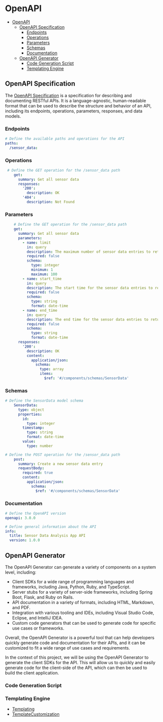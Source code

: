 # OpenAPI

- [OpenAPI](#openapi)
  - [OpenAPI Specification](#openapi-specification)
    - [Endpoints](#endpoints)
    - [Operations](#operations)
    - [Parameters](#parameters)
    - [Schemas](#schemas)
    - [Documentation](#documentation)
  - [OpenAPI Generator](#openapi-generator)
    - [Code Generation Script](#code-generation-script)
    - [Templating Engine](#templating-engine)

## OpenAPI Specification

The [OpenAPI Specification](https://github.com/OpenAPITools/openapi-generator#4---companiesprojects-using-openapi-generator) is a specification for describing and documenting RESTful APIs. It is a language-agnostic, human-readable format that can be used to describe the structure and behavior of an API, including its endpoints, operations, parameters, responses, and data models.

### Endpoints

```yaml
# Define the available paths and operations for the API
paths:
  /sensor_data:
```

### Operations

```yaml
 # Define the GET operation for the /sensor_data path
    get:
      summary: Get all sensor data
      responses:
        '200':
          description: OK
        '404':
          description: Not Found
```

### Parameters

```yaml
    # Define the GET operation for the /sensor_data path
    get:
      summary: Get all sensor data
      parameters:
        - name: limit
          in: query
          description: The maximum number of sensor data entries to return
          required: false
          schema:
            type: integer
            minimum: 1
            maximum: 100
        - name: start_time
          in: query
          description: The start time for the sensor data entries to return
          required: false
          schema:
            type: string
            format: date-time
        - name: end_time
          in: query
          description: The end time for the sensor data entries to return
          required: false
          schema:
            type: string
            format: date-time
      responses:
        '200':
          description: OK
          content:
            application/json:
              schema:
                type: array
                items:
                  $ref: '#/components/schemas/SensorData'

```

### Schemas

```yaml
# Define the SensorData model schema
    SensorData:
      type: object
      properties:
        id:
          type: integer
        timestamp:
          type: string
          format: date-time
        value:
          type: number

# Define the POST operation for the /sensor_data path
    post:
      summary: Create a new sensor data entry
      requestBody:
        required: true
        content:
          application/json:
            schema:
              $ref: '#/components/schemas/SensorData'

```


### Documentation

```yaml
# Define the OpenAPI version
openapi: 3.0.0

# Define general information about the API
info:
  title: Sensor Data Analysis App API
  version: 1.0.0
```


## OpenAPI Generator

The OpenAPI Generator can generate a variety of components on a system level, including:

- Client SDKs for a wide range of programming languages and frameworks, including Java, Python, Ruby, and TypeScript.
- Server stubs for a variety of server-side frameworks, including Spring Boot, Flask, and Ruby on Rails.
- API documentation in a variety of formats, including HTML, Markdown, and PDF.
- Integration with various tooling and IDEs, including Visual Studio Code, Eclipse, and IntelliJ IDEA.
- Custom code generators that can be used to generate code for specific use cases or frameworks.

Overall, the OpenAPI Generator is a powerful tool that can help developers quickly generate code and documentation for their APIs, and it can be customized to fit a wide range of use cases and requirements. 

In the context of this project, we will be using the OpenAPI Generator to generate the client SDKs for the API. This will allow us to quickly and easily generate code for the client-side of the API, which can then be used to build the client application.

### Code Generation Script

### Templating Engine

- [Templating](https://openapi-generator.tech/docs/templating)
- [TemplateCustomization](https://openapi-generator.tech/docs/customization/)


